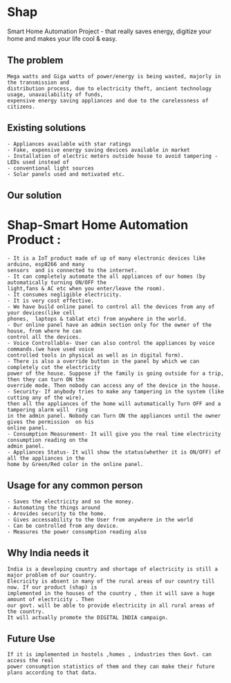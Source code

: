 # Shap
Smart Home Automation Project - that really saves energy, digitize your home and makes your life cool &amp; easy.

## The problem
	Mega watts and Giga watts of power/energy is being wasted, majorly in the transmission and
	distribution process, due to electricity theft, ancient technology usage, unavailability of funds,
	expensive energy saving appliances and due to the carelessness of citizens.

## Existing solutions
    - Appliances available with star ratings
    - Fake, expensive energy saving devices available in market
    - Installation of electric meters outside house to avoid tampering - LEDs used instead of
    - conventional light sources
    - Solar panels used and motivated etc.

## Our solution
# Shap-Smart Home Automation Product : 
	- It is a IoT product made of up of many electronic devices like arduino, esp8266 and many
	sensors  and is connected to the internet.
	- It can completely automate the all appliances of our homes (by automatically turning ON/OFF the
	light,fans & AC etc when you enter/leave the room).
	- It consumes negligible electricity.
	- It is very cost effective.
	- We have build online panel to control all the devices from any of your devices(like cell
	phones,  laptops & tablat etc) from anywhere in the world.
	- Our online panel have an admin section only for the owner of the house, from where he can
	control all the devices. 
	- Voice Controllable- User can also control the appliances by voice commands.(we have used voice
	controlled tools in physical as well as in digital form).
	- There is also a override button in the panel by which we can completely cut the electricity
	power of the house. Suppose if the family is going outside for a trip, then they can turn ON the
	override mode. Then nobody can access any of the device in the house. 
	- Security- If anybody tries to make any tampering in the system (like cutting any of the wire),
	then all the appliances of the home will automatically Turn OFF and a tampering alarm will  ring
	in the admin panel. Nobody can Turn ON the appliances until the owner gives the permission  on his
	online panel.
	- Consumption Measurement- It will give you the real time electricity consumption reading on the
	admin panel.
	- Appliances Status- It will show the status(whether it is ON/OFF) of all the appliances in the
	home by Green/Red color in the online panel.

## Usage for any common person
	- Saves the electricity and so the money.
	- Automating the things around
	- Arovides security to the home.
	- Gives accessability to the User from anywhere in the world 
	- Can be controlled from any device.
	- Measures the power consumption reading also

## Why India needs it
	India is a developing country and shortage of electricity is still a major problem of our country.
	Elecricity is absent in many of the rural areas of our country till now. If our product (shap) is
	implemented in the houses of the country , then it will save a huge amount of electricity . Then
	our govt. will be able to provide electricity in all rural areas of the country. 
	It will actually promote the DIGITAL INDIA campaign.

## Future Use
	If it is implemented in hostels ,homes , industries then Govt. can access the real 
	power consumption statistics of them and they can make their future plans according to that data.

